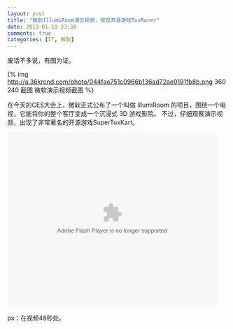 ```yaml
---
layout: post
title: "微软IllumiRoom演示视频，惊现开源游戏TuxRacer"
date: 2013-01-10 23:38
comments: true
categories: [IT, 微软]
---
```


废话不多说，有图为证。

{% img  http://a.36krcnd.com/photo/044fae751c0966b136ad72ae0191fb8b.png 360 240 截图 微软演示视频截图 %}

在今天的CES大会上，微软正式公布了一个叫做 IllumiRoom 的项目，围绕一个电视，它能将你的整个客厅变成一个沉浸式 3D 游戏影院。
不过，仔细观察演示视频，出现了非常著名的开源游戏SuperTuxKart。
<!-- more -->
<embed src="http://player.youku.com/player.php/sid/XNTAwMTA5OTU2/v.swf" allowFullScreen="true" quality="high" width="480" height="400" align="middle" allowScriptAccess="always" type="application/x-shockwave-flash"></embed>

ps：在视频48秒处。
